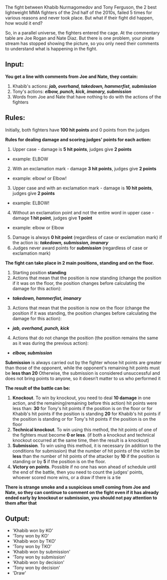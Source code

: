 The fight between Khabib Nurmagomedov and Tony Ferguson, the 2 best lightweight MMA fighters of the 2nd half of the 2010s, failed 5 times for various reasons and never took place. But what if their fight did happen, how would it end?

So, in a parallel universe, the fighters entered the cage. At the commentary table are Joe Rogan and Nate Diaz. But there is one problem, your pirate stream has stopped showing the picture, so you only need their comments to understand what is happening in the fight.


Input:
-

__You get a line with comments from Joe and Nate, they contain:__
1. Khabib's actions:
___jab, overhand, takedown, hammerfist, submission___
2. Tony's actions:
___elbow, punch, kick, imanary, submission___
3. Words from Joe and Nate that have nothing to do with the actions of the fighters

Rules:
-

Initially, both fighters have __100 hit points__ and 0 points from the judges

__Rules for dealing damage and scoring judges' points for each action:__
1. Upper case - damage is __5 hit points__, judges give __2 points__
* example: ELBOW
2. With an exclamation mark - damage __3 hit points__, judges give __2 points__
* example: elbow! or Elbow!
3. Upper case and with an exclamation mark - damage is __10 hit points__, judges give __2 points__
* example: ELBOW!
4. Without an exclamation point and not the entire word in upper case - damage __1 hit point__, judges give __1 point__
* example: elbow or Elbow
5. Damage is always __0 hit point__ (regardless of case or exclamation mark) if the action is: ___takedown, submission, imanary___
6. Judges never award points for ___submission___ (regardless of case or exclamation mark)

__The fight can take place in 2 main positions, standing and on the floor.__
1. Starting position __standing__
2. Actions that mean that the position is now standing (change the position if it was on the floor, the position changes before calculating the damage for this action):
* ___takedown, hammerfist, imanary___
3. Actions that mean that the position is now on the floor (change the position if it was standing, the position changes before calculating the damage for this action):
* ___jab, overhand, punch, kick___
4. Actions that do not change the position (the position remains the same as it was during the previous action):
* ___elbow, submission___

__Submission__ is always carried out by the fighter whose hit points are greater than those of the opponent, while the opponent's remaining hit points must be __less than 20__
Otherwise, the submission is considered unsuccessful and does not bring points to anyone, so it doesn’t matter to us who performed it

__The result of the battle can be:__
1. __Knockout__. To win by knockout, you need to deal __10 damage__ in one action, and the remaining(remaining before this action) hit points were less than:
__30__ for Tony's hit points if the position is on the floor or for Khabib's hit points if the position is standing
__20__ for Khabib's hit points if the position is standing or for Tony's hit points if the position is on the floor
2. __Technical knockout__. To win using this method, the hit points of one of the fighters must become __0 or less__.
(if both a knockout and technical knockout occurred at the same time, then the result is a knockout)
3. __Submission__. To win using this method, it is necessary (in addition to the conditions for submission) that the number of hit points of the victim be __less__ than the number of hit points of the attacker by __10__ if the position is standing or by __5__ if the position is on the floor.
4. __Victory on points__. Possible if no one has won ahead of schedule until the end of the battle, then you need to count the judges’ points, whoever scored more wins, or a draw if there is a tie

__There is strange smoke and a suspicious smell coming from Joe and Nate, so they can continue to comment on the fight even if it has already ended early by knockout or submission, you should not pay attention to them after that__


Output:
-
* 'Khabib won by KO'
* 'Tony won by KO'
* 'Khabib won by TKO'
* 'Tony won by TKO'
* 'Khabib won by submission'
* 'Tony won by submission'
* 'Khabib won by decision'
* 'Tony won by decision'
* 'Draw'
